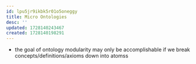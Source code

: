 ```yaml
---
id: lpu5jr9ikbk5r01o5oneggy
title: Micro Ontologies
desc: ''
updated: 1728140243467
created: 1728140198291
---
```


- the goal of ontology modularity may only be accomplishable if we break concepts/definitions/axioms down into atomss